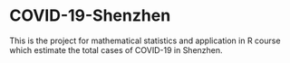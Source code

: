 # COVID-19-Shenzhen
This is the project for mathematical statistics and application in R course which estimate the total cases of COVID-19 in Shenzhen.
